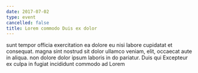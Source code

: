 ```yaml
---
date: 2017-07-02
type: event
cancelled: false
title: Lorem commodo Duis ex dolor
---
```

sunt tempor officia exercitation ea dolore eu nisi labore cupidatat et consequat. magna sint nostrud sit dolor ullamco veniam, elit, occaecat aute in aliqua. non dolore dolor ipsum laboris in do pariatur. Duis qui Excepteur ex culpa in fugiat incididunt commodo ad Lorem